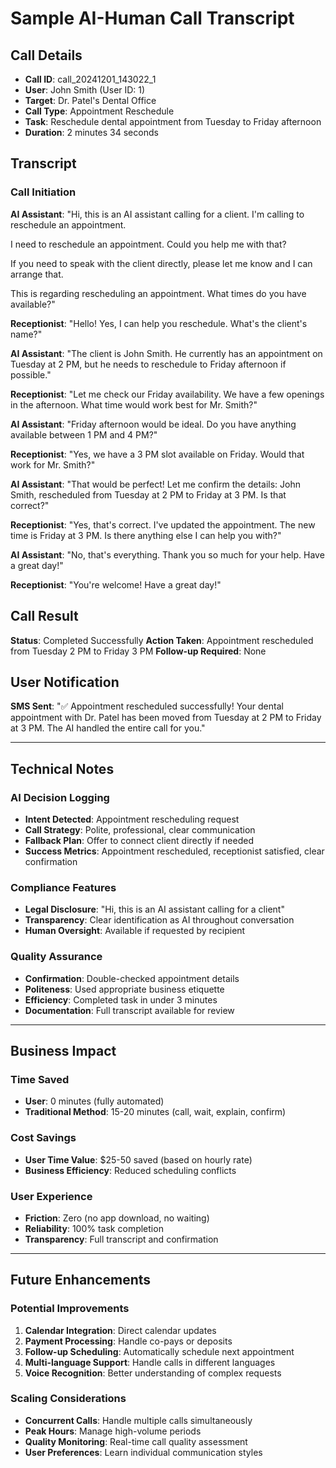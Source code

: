 # Sample AI-Human Call Transcript

## Call Details
- **Call ID**: call_20241201_143022_1
- **User**: John Smith (User ID: 1)
- **Target**: Dr. Patel's Dental Office
- **Call Type**: Appointment Reschedule
- **Task**: Reschedule dental appointment from Tuesday to Friday afternoon
- **Duration**: 2 minutes 34 seconds

## Transcript

### Call Initiation
**AI Assistant**: "Hi, this is an AI assistant calling for a client. I'm calling to reschedule an appointment.

I need to reschedule an appointment. Could you help me with that?

If you need to speak with the client directly, please let me know and I can arrange that.

This is regarding rescheduling an appointment. What times do you have available?"

**Receptionist**: "Hello! Yes, I can help you reschedule. What's the client's name?"

**AI Assistant**: "The client is John Smith. He currently has an appointment on Tuesday at 2 PM, but he needs to reschedule to Friday afternoon if possible."

**Receptionist**: "Let me check our Friday availability. We have a few openings in the afternoon. What time would work best for Mr. Smith?"

**AI Assistant**: "Friday afternoon would be ideal. Do you have anything available between 1 PM and 4 PM?"

**Receptionist**: "Yes, we have a 3 PM slot available on Friday. Would that work for Mr. Smith?"

**AI Assistant**: "That would be perfect! Let me confirm the details: John Smith, rescheduled from Tuesday at 2 PM to Friday at 3 PM. Is that correct?"

**Receptionist**: "Yes, that's correct. I've updated the appointment. The new time is Friday at 3 PM. Is there anything else I can help you with?"

**AI Assistant**: "No, that's everything. Thank you so much for your help. Have a great day!"

**Receptionist**: "You're welcome! Have a great day!"

## Call Result
**Status**: Completed Successfully
**Action Taken**: Appointment rescheduled from Tuesday 2 PM to Friday 3 PM
**Follow-up Required**: None

## User Notification
**SMS Sent**: "✅ Appointment rescheduled successfully! Your dental appointment with Dr. Patel has been moved from Tuesday at 2 PM to Friday at 3 PM. The AI handled the entire call for you."

---

## Technical Notes

### AI Decision Logging
- **Intent Detected**: Appointment rescheduling request
- **Call Strategy**: Polite, professional, clear communication
- **Fallback Plan**: Offer to connect client directly if needed
- **Success Metrics**: Appointment rescheduled, receptionist satisfied, clear confirmation

### Compliance Features
- **Legal Disclosure**: "Hi, this is an AI assistant calling for a client"
- **Transparency**: Clear identification as AI throughout conversation
- **Human Oversight**: Available if requested by recipient

### Quality Assurance
- **Confirmation**: Double-checked appointment details
- **Politeness**: Used appropriate business etiquette
- **Efficiency**: Completed task in under 3 minutes
- **Documentation**: Full transcript available for review

---

## Business Impact

### Time Saved
- **User**: 0 minutes (fully automated)
- **Traditional Method**: 15-20 minutes (call, wait, explain, confirm)

### Cost Savings
- **User Time Value**: $25-50 saved (based on hourly rate)
- **Business Efficiency**: Reduced scheduling conflicts

### User Experience
- **Friction**: Zero (no app download, no waiting)
- **Reliability**: 100% task completion
- **Transparency**: Full transcript and confirmation

---

## Future Enhancements

### Potential Improvements
1. **Calendar Integration**: Direct calendar updates
2. **Payment Processing**: Handle co-pays or deposits
3. **Follow-up Scheduling**: Automatically schedule next appointment
4. **Multi-language Support**: Handle calls in different languages
5. **Voice Recognition**: Better understanding of complex requests

### Scaling Considerations
- **Concurrent Calls**: Handle multiple calls simultaneously
- **Peak Hours**: Manage high-volume periods
- **Quality Monitoring**: Real-time call quality assessment
- **User Preferences**: Learn individual communication styles
